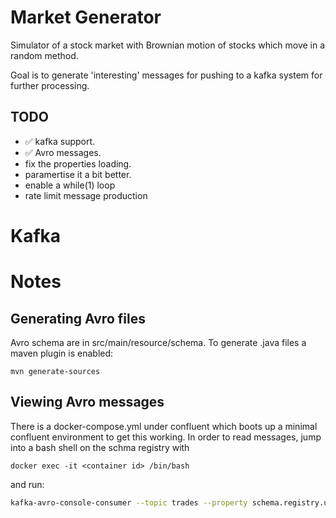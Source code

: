 # Market Generator

Simulator of a stock market with Brownian motion of stocks which move in a random method.

Goal is to generate 'interesting' messages for pushing to a kafka system for further processing.

## TODO

* :white_check_mark: kafka support.  
* :white_check_mark: Avro messages.
* fix the properties loading.
* paramertise it a bit better.
* enable a while(1) loop
* rate limit message production
 

# Kafka

# Notes

## Generating Avro files

Avro schema are in src/main/resource/schema. To generate .java files a maven plugin is enabled:

```
mvn generate-sources
```

## Viewing Avro messages

There is a docker-compose.yml under confluent which boots up a minimal confluent environment to get this working. In order to read messages, jump into a bash shell on the schma registry with

```
docker exec -it <container id> /bin/bash
```

and run:

```sh
kafka-avro-console-consumer --topic trades --property schema.registry.url=http://localhost:8081   --bootstrap-server broker:29092   --property key.deserializer=org.apache.kafka.common.serialization.StringDeserializer   --property print.key=true   --property key.separator="-"   --from-beginning
```
